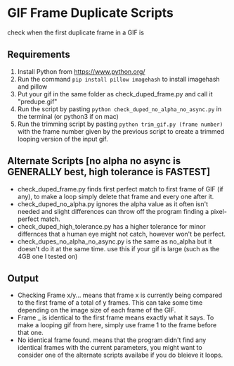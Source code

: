 # GIF Frame Duplicate Scripts
check when the first duplicate frame in a GIF is
## Requirements
1. Install Python from https://www.python.org/
2. Run the command ```pip install pillow imagehash``` to install imagehash and pillow
3. Put your gif in the same folder as check_duped_frame.py and call it "predupe.gif"
4. Run the script by pasting ```python check_duped_no_alpha_no_async.py``` in the terminal (or python3 if on mac)
5. Run the trimming script by pasting ```python trim_gif.py (frame number)``` with the frame number given by the previous script to create a trimmed looping version of the input gif.
## Alternate Scripts [no alpha no async is GENERALLY best, high tolerance is FASTEST]
- check_duped_frame.py finds first perfect match to first frame of GIF (if any), to make a loop simply delete that frame and every one after it.
- check_duped_no_alpha.py ignores the alpha value as it often isn't needed and slight differences can throw off the program finding a pixel-perfect match.
- check_duped_high_tolerance.py has a higher tolerance for minor differnces that a human eye might not catch, however won't be perfect.
- check_dupes_no_alpha_no_async.py is the same as no_alpha but it doesn't do it at the same time. use this if your gif is large (such as the 4GB one I tested on)
## Output
- Checking Frame x/y... means that frame x is currently being compared to the first frame of a total of y frames. This can take some time depending on the image size of each frame of the GIF.
- Frame _ is identical to the first frame means exactly what it says. To make a looping gif from here, simply use frame 1 to the frame before that one.
- No identical frame found. means that the program didn't find any identical frames with the current parameters, you might want to consider one of the alternate scripts availabe if you do bleieve it loops.